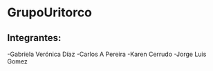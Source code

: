 # GrupoUritorco

## Integrantes:

-Gabriela Verónica Díaz
-Carlos A Pereira
-Karen Cerrudo
-Jorge Luis Gomez




